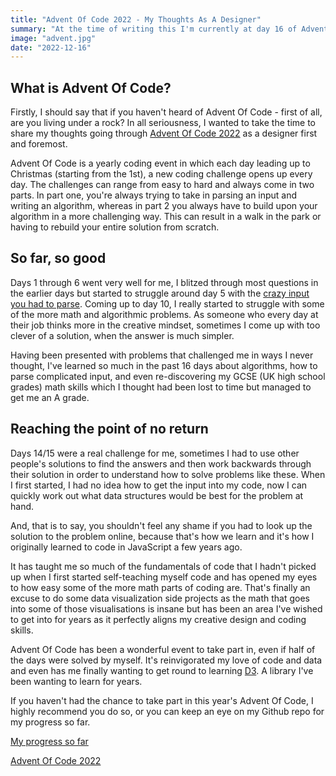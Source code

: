 ```yaml
---
title: "Advent Of Code 2022 - My Thoughts As A Designer"
summary: "At the time of writing this I'm currently at day 16 of Advent Of Code 2022 and it's been a hell of a ride so far."
image: "advent.jpg"
date: "2022-12-16"
---
```


## What is Advent Of Code?

Firstly, I should say that if you haven't heard of Advent Of Code - first of all, are you living under a rock? In all seriousness, I wanted to take the time to share my thoughts going through [Advent Of Code 2022](https://adventofcode.com) as a designer first and foremost.

Advent Of Code is a yearly coding event in which each day leading up to Christmas (starting from the 1st), a new coding challenge opens up every day. The challenges can range from easy to hard and always come in two parts. In part one, you're always trying to take in parsing an input and writing an algorithm, whereas in part 2 you always have to build upon your algorithm in a more challenging way. This can result in a walk in the park or having to rebuild your entire solution from scratch.

## So far, so good

Days 1 through 6 went very well for me, I blitzed through most questions in the earlier days but started to struggle around day 5 with the [crazy input you had to parse](https://adventofcode.com/2022/day/5). Coming up to day 10, I really started to struggle with some of the more math and algorithmic problems. As someone who every day at their job thinks more in the creative mindset, sometimes I come up with too clever of a solution, when the answer is much simpler.

Having been presented with problems that challenged me in ways I never thought, I've learned so much in the past 16 days about algorithms, how to parse complicated input, and even re-discovering my GCSE (UK high school grades) math skills which I thought had been lost to time but managed to get me an A grade.

## Reaching the point of no return

Days 14/15 were a real challenge for me, sometimes I had to use other people's solutions to find the answers and then work backwards through their solution in order to understand how to solve problems like these. When I first started, I had no idea how to get the input into my code, now I can quickly work out what data structures would be best for the problem at hand.

And, that is to say, you shouldn't feel any shame if you had to look up the solution to the problem online, because that's how we learn and it's how I originally learned to code in JavaScript a few years ago.

It has taught me so much of the fundamentals of code that I hadn't picked up when I first started self-teaching myself code and has opened my eyes to how easy some of the more math parts of coding are. That's finally an excuse to do some data visualization side projects as the math that goes into some of those visualisations is insane but has been an area I've wished to get into for years as it perfectly aligns my creative design and coding skills.

Advent Of Code has been a wonderful event to take part in, even if half of the days were solved by myself. It's reinvigorated my love of code and data and even has me finally wanting to get round to learning [D3](https://d3js.org/). A library I've been wanting to learn for years.

If you haven't had the chance to take part in this year's Advent Of Code, I highly recommend you do so, or you can keep an eye on my Github repo for my progress so far.

[My progress so far](https://github.com/ordyboii/Advent-Of-Code-2022)

[Advent Of Code 2022](https://adventofcode.com/2022)
